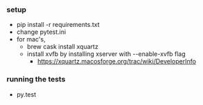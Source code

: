 ### setup
- pip install -r requirements.txt
- change pytest.ini
- for mac's, 
    - brew cask install xquartz
    - install xvfb by installing xserver with --enable-xvfb flag
        - https://xquartz.macosforge.org/trac/wiki/DeveloperInfo

### running the tests
- py.test
